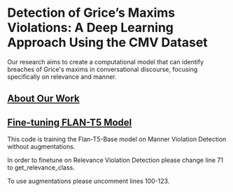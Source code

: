 # Detection of Grice’s Maxims Violations: A Deep Learning Approach Using the CMV Dataset
Our research aims to create a computational model that can identify breaches of Grice's maxims in conversational discourse, focusing specifically on relevance and manner.

## [About Our Work](Grice_s_Maxims_Violations__Deep_Learning_Approach_for_Detection_and_User_Guidance_for_CMV_Dataset.pdf)
## [Fine-tuning FLAN-T5 Model](finetune_s2s_model.py)
This code is training the Flan-T5-Base model on Manner Violation Detection without augmentations.

In order to finetune on Relevance Violation Detection please change line 71 to get_relevance_class.

To use augmentations please uncomment lines 100-123.
